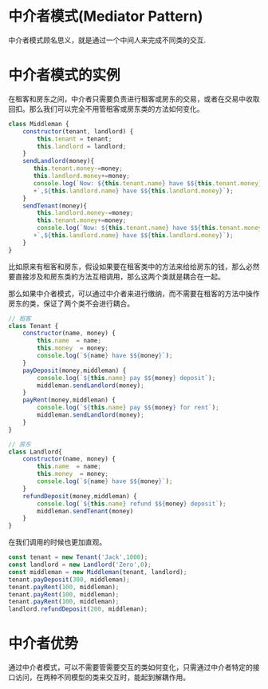 # 中介者模式(Mediator Pattern)
中介者模式顾名思义，就是通过一个中间人来完成不同类的交互.

# 中介者模式的实例
在租客和房东之间，中介者只需要负责进行租客或房东的交易，或者在交易中收取回扣。那么我们可以完全不用管租客或房东类的方法如何变化。
```js
class Middleman {
    constructor(tenant, landlord) {
        this.tenant = tenant;
        this.landlord = landlord;
    }
    sendLandlord(money){
       this.tenant.money-=money;
       this.landlord.money+=money;
       console.log(`Now: ${this.tenant.name} have $${this.tenant.money}`
       +`,${this.landlord.name} have $${this.landlord.money}`);
    }
    sendTenant(money){
        this.landlord.money-=money;
        this.tenant.money+=money;
        console.log(`Now: ${this.tenant.name} have $${this.tenant.money}`
       +`,${this.landlord.name} have $${this.landlord.money}`);
    }
}
```
比如原来有租客和房东，假设如果要在租客类中的方法来给给房东的钱，那么必然要直接涉及和房东类的方法互相调用，那么这两个类就是耦合在一起。

那么如果中介者模式，可以通过中介者来进行缴纳，而不需要在租客的方法中操作房东的类，保证了两个类不会进行耦合。
```js
// 租客
class Tenant {
    constructor(name, money) {
        this.name  = name;
        this.money  = money;
        console.log(`${name} have $${money}`);
    }
    payDeposit(money,middleman) {
        console.log(`${this.name} pay $${money} deposit`);
        middleman.sendLandlord(money);
    }
    payRent(money,middleman) {
        console.log(`${this.name} pay $${money} for rent`);
        middleman.sendLandlord(money);
    }
}

// 房东
class Landlord{
    constructor(name, money) {
        this.name  = name;
        this.money  = money;
        console.log(`${name} have $${money}`);
    }
    refundDeposit(money,middleman) {
        console.log(`${this.name} refund $${money} deposit`);
        middleman.sendTenant(money)
    }
}
```
在我们调用的时候也更加直观。
```js
const tenant = new Tenant('Jack',1000);
const landlord = new Landlord('Zero',0);
const middleman = new Middleman(tenant, landlord);
tenant.payDeposit(300, middleman);
tenant.payRent(100, middleman);
tenant.payRent(100, middleman);
tenant.payRent(100, middleman);
landlord.refundDeposit(200, middleman);
```

# 中介者优势
通过中介者模式，可以不需要管需要交互的类如何变化，只需通过中介者特定的接口访问，在两种不同模型的类来交互时，能起到解耦作用。